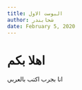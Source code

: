 ```yaml
---
title: البوست الاول
author: شحابندر 
date: February 5, 2020
---
```


# اهلا بكم 

انا بجرب اكتب بالعربي